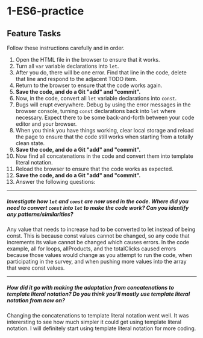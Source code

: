 # 1-ES6-practice

## Feature Tasks

Follow these instructions carefully and in order.

1. Open the HTML file in the browser to ensure that it works.
2. Turn all `var` variable declarations into `let`.
3. After you do, there will be one error. Find that line in the code, delete that line and respond to the adjacent TODO item.
4. Return to the browser to ensure that the code works again.
5. **Save the code, and do a Git "add" and "commit".**
6. Now, in the code, convert all `let` variable declarations into `const`.
7. Bugs will erupt everywhere. Debug by using the error messages in the browser console, turning `const` declarations back into `let` where necessary. Expect there to be some back-and-forth between your code editor and your browser.
8. When you think you have things working, clear local storage and reload the page to ensure that the code still works when starting from a totally clean state.
9. **Save the code, and do a Git "add" and "commit".**
10. Now find all concatenations in the code and convert them into template literal notation.
11. Reload the browser to ensure that the code works as expected.
12. **Save the code, and do a Git "add" and "commit".**
13. Answer the following questions:

---

##### Investigate how `let` and `const` are now used in the code. Where did you need to convert `const` into `let` to make the code work? Can you identify any patterns/similarities?

Any value that needs to increase had to be converted to let instead of being const.  This is because const values cannot be changed, so any code that increments its value cannot be changed which causes errors.  In the code example, all for loops, allProducts, and the totalClicks caused errors because those values would change as you attempt to run the code, when participating in the survey, and when pushing more values into the array that were const values.

---

##### How did it go with making the adaptation from concatenations to template literal notation? Do you think you'll mostly use template literal notation from now on?

Changing the concatenations to template literal notation went well.  It was interersting to see how much simpler it could get using template literal notation.  I will definitely start using template literal notation for more coding.
